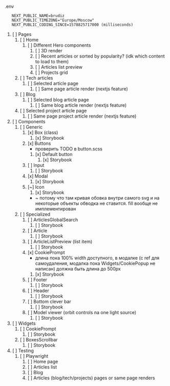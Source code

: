 .env

```
   NEXT_PUBLIC_NAME=brudiz
   NEXT_PUBLIC_TIMEZONE="Europe/Moscow"
   NEXT_PUBLIC_CODING_SINCE=1578825717000 (milliseconds)
```

1. [ ] Pages
   1. [ ] Home
      1. [ ] Different Hero components
         1. [ ] 3D render
         2. [ ] Recent articles or sorted by popularity? (idk which content to load to them)
         3. [ ] Articles list preview
         4. [ ] Projects grid
   2. [ ] Tech articles
      1. [ ] Selected article page
         1. [ ] Same page article render (nextjs feature)
   3. [ ] Blog
      1. [ ] Selected blog article page
         1. [ ] Same blog article render (nextjs feature)
   4. [ ] Selected project article page
      1. [ ] Same page project article render (nextjs feature)
2. [ ] Components
   1. [ ] Generic
      1. [x] Box (class)
         1. [x] Storybook
      2. [x] Buttons
         - проверить TODO в button.scss
         1. [x] Default button
            1. [x] Storybook
      3. [ ] Input
         1. [ ] Storybook
         <!-- 4. [ ] Popup
         - под вопросом
         2. [ ] Storybook -->
      4. [x] Modal
         1. [x] Storybook
      5. [~] Icon
         1. [x] Storybook
         - ~ потому что там кривая обовка внутри самого svg и на некоторые объекты обводка не ставится. fill вообще не имплементирован
   2. [ ] Specialized
      1. [ ] ArticlesGlobalSearch
         1. [ ] Storybook
      2. [ ] Article
         1. [ ] Storybook
      3. [ ] ArticleListPreview (list item)
         1. [ ] Storybook
      4. [x] CookiePrompt
         - длина пока 100% width доступного, в модалке (с ref для самоудаления, модалка пока Widgets/CookiePopup не написан) должна быть длина до 500px
         1. [x] Storybook
      5. [ ] Footer
         1. [ ] Storybook
      6. [ ] Header
         1. [ ] Storybook
      7. [ ] Bottom clever bar
         1. [ ] Storybook
      8. [ ] Model viewer (orbit controls na one light source)
         1. [ ] Storybook
3. [ ] Widgets
   1. [ ] CookiePrompt
      1. [ ] Storybook
   2. [ ] BoxesScrollbar
      1. [ ] Storybook
4. [ ] Testing
   1. [ ] Playwright
      1. [ ] Home page
      2. [ ] Articles list
      3. [ ] Blog
      4. [ ] Articles (blog/tech/projects) pages or same page renders
